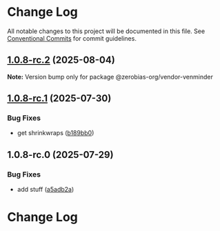 # Change Log

All notable changes to this project will be documented in this file.
See [Conventional Commits](https://conventionalcommits.org) for commit guidelines.

## [1.0.8-rc.2](https://github.com/zerobias-org/vendor/compare/@zerobias-org/vendor-venminder@1.0.8-rc.1...@zerobias-org/vendor-venminder@1.0.8-rc.2) (2025-08-04)

**Note:** Version bump only for package @zerobias-org/vendor-venminder





## [1.0.8-rc.1](https://github.com/zerobias-org/vendor/compare/@zerobias-org/vendor-venminder@1.0.8-rc.0...@zerobias-org/vendor-venminder@1.0.8-rc.1) (2025-07-30)


### Bug Fixes

* get shrinkwraps ([b189bb0](https://github.com/zerobias-org/vendor/commit/b189bb0cf53ad66427530ccc0eab7824527942d3))





## 1.0.8-rc.0 (2025-07-29)


### Bug Fixes

* add stuff ([a5adb2a](https://github.com/zerobias-org/vendor/commit/a5adb2aecd0670c42e9077affecb6a047bf30fc6))





# Change Log
